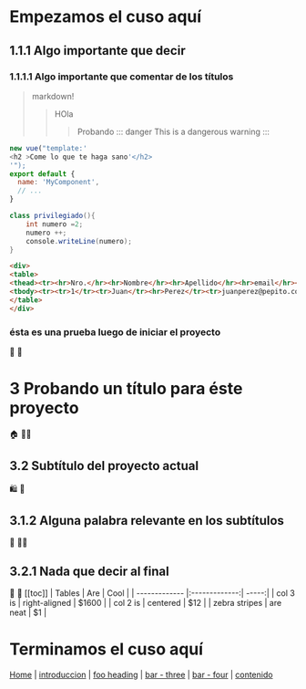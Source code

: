 
# Empezamos el cuso aquí
## 1.1.1 Algo importante que decir
### 1.1.1.1 Algo importante que comentar de los títulos
> markdown!
>> HOla
>>> Probando
::: danger
This is a dangerous warning
:::
``` js
new vue("template:'
<h2 >Come lo que te haga sano'</h2>
'");
export default {
  name: 'MyComponent',
  // ...
}
```
``` csharp
class privilegiado(){
    int numero =2;
    numero ++;
    console.writeLine(numero);
}
```
``` html
<div>
<table>
<thead><tr><hr>Nro.</hr><hr>Nombre</hr><hr>Apellido</hr><hr>email</hr><hr>telefono</hr></tr></thead>
<tbody><tr><tr>1</tr><tr>Juan</tr><hr>Perez</tr><tr>juanperez@pepito.com</tr><tr>555-223344</tr></tr></tbody>
</table>
</div>
```

<logoAnimado />

### ésta es una prueba luego de iniciar el proyecto
:tada: :100:
# 3 Probando un título para éste proyecto
:house: :firefighter:
## 3.2 Subtítulo del proyecto actual
:shopping: :shrug:
## 3.1.2 Alguna palabra relevante en los subtítulos
:guard: :raising_hand_man:
## 3.2.1 Nada que decir al final
:page_with_curl: :100:
[[toc]]
| Tables        | Are           | Cool  |
| ------------- |:-------------:| -----:|
| col 3 is      | right-aligned | $1600 |
| col 2 is      | centered      |   $12 |
| zebra stripes | are neat      |    $1 |


# Terminamos el cuso aquí

[Home](/) | <!-- Sends the user to the root README.md -->
[introduccion](/introduccion/) | <!-- Sends the user to index.html of directory foo -->
[foo heading](./#heading) | <!-- Anchors user to a heading in the foo README file -->
[bar - three](../bar/three.md) | <!-- You can append .md (recommended) -->
[bar - four](../bar/four.html) | <!-- Or you can append .html -->
[contenido](contenido.md)